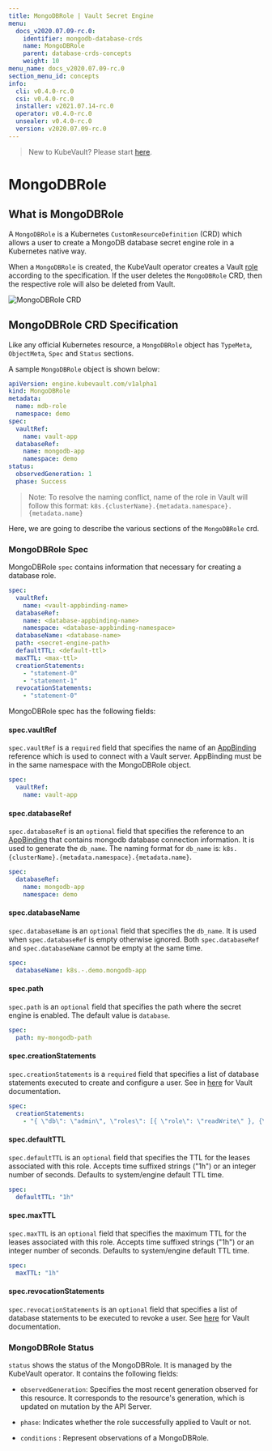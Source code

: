 ```yaml
---
title: MongoDBRole | Vault Secret Engine
menu:
  docs_v2020.07.09-rc.0:
    identifier: mongodb-database-crds
    name: MongoDBRole
    parent: database-crds-concepts
    weight: 10
menu_name: docs_v2020.07.09-rc.0
section_menu_id: concepts
info:
  cli: v0.4.0-rc.0
  csi: v0.4.0-rc.0
  installer: v2021.07.14-rc.0
  operator: v0.4.0-rc.0
  unsealer: v0.4.0-rc.0
  version: v2020.07.09-rc.0
---
```


> New to KubeVault? Please start [here](/docs/v2020.07.09-rc.0/concepts/README).

# MongoDBRole

## What is MongoDBRole

A `MongoDBRole` is a Kubernetes `CustomResourceDefinition` (CRD) which allows a user to create a MongoDB database secret engine role in a Kubernetes native way.

When a `MongoDBRole` is created, the KubeVault operator creates a Vault [role](https://www.vaultproject.io/api/secret/databases/index.html#create-role) according to the specification.
If the user deletes the `MongoDBRole` CRD, then the respective role will also be deleted from Vault.

![MongoDBRole CRD](/docs/v2020.07.09-rc.0/images/concepts/mongodb_role.svg)

## MongoDBRole CRD Specification

Like any official Kubernetes resource, a `MongoDBRole` object has `TypeMeta`, `ObjectMeta`, `Spec` and `Status` sections.

A sample `MongoDBRole` object is shown below:

```yaml
apiVersion: engine.kubevault.com/v1alpha1
kind: MongoDBRole
metadata:
  name: mdb-role
  namespace: demo
spec:
  vaultRef:
    name: vault-app
  databaseRef:
    name: mongodb-app
    namespace: demo
status:
  observedGeneration: 1
  phase: Success
```

> Note: To resolve the naming conflict, name of the role in Vault will follow this format: `k8s.{clusterName}.{metadata.namespace}.{metadata.name}`

Here, we are going to describe the various sections of the `MongoDBRole` crd.

### MongoDBRole Spec

MongoDBRole `spec` contains information that necessary for creating a database role.

```yaml
spec:
  vaultRef:
    name: <vault-appbinding-name>
  databaseRef:
    name: <database-appbinding-name>
    namespace: <database-appbinding-namespace>
  databaseName: <database-name>
  path: <secret-engine-path>
  defaultTTL: <default-ttl>
  maxTTL: <max-ttl>
  creationStatements:
    - "statement-0"
    - "statement-1"
  revocationStatements:
    - "statement-0"
```

MongoDBRole spec has the following fields:

#### spec.vaultRef

`spec.vaultRef` is a `required` field that specifies the name of an [AppBinding](/docs/v2020.07.09-rc.0/concepts/vault-server-crds/auth-methods/appbinding) reference which is used to connect with a Vault server. AppBinding must be in the same namespace with the MongoDBRole object.

```yaml
spec:
  vaultRef:
    name: vault-app
```

#### spec.databaseRef

`spec.databaseRef` is an `optional` field that specifies the reference to an [AppBinding](/docs/v2020.07.09-rc.0/concepts/vault-server-crds/auth-methods/appbinding) that contains mongodb database connection information. It is used to generate the `db_name`. The naming format for `db_name` is: `k8s.{clusterName}.{metadata.namespace}.{metadata.name}`.

```yaml
spec:
  databaseRef:
    name: mongodb-app
    namespace: demo
```

#### spec.databaseName

`spec.databaseName` is an `optional` field that specifies the `db_name`. It is used when `spec.databaseRef` is empty otherwise ignored.
Both `spec.databaseRef` and `spec.databaseName` cannot be empty at the same time.

```yaml
spec:
  databaseName: k8s.-.demo.mongodb-app
```

#### spec.path

`spec.path` is an `optional` field that specifies the path where the secret engine is enabled. The default value is `database`.

```yaml
spec:
  path: my-mongodb-path
```

#### spec.creationStatements

`spec.creationStatements` is a `required` field that specifies a list of database statements executed to create and configure a user.
See in [here](https://www.vaultproject.io/api/secret/databases/mongodb.html#creation_statements) for Vault documentation.

```yaml
spec:
  creationStatements:
    - "{ \"db\": \"admin\", \"roles\": [{ \"role\": \"readWrite\" }, {\"role\": \"read\", \"db\": \"foo\"}] }"
```

#### spec.defaultTTL

`spec.defaultTTL` is an `optional` field that specifies the TTL for the leases associated with this role. Accepts time suffixed strings ("1h") or an integer number of seconds.
 Defaults to system/engine default TTL time.

```yaml
spec:
  defaultTTL: "1h"
```

#### spec.maxTTL

`spec.maxTTL` is an `optional` field that specifies the maximum TTL for the leases associated with this role. Accepts time suffixed strings ("1h") or an integer number of seconds.
Defaults to system/engine default TTL time.

```yaml
spec:
  maxTTL: "1h"
```

#### spec.revocationStatements

`spec.revocationStatements` is an `optional` field that specifies
a list of database statements to be executed to revoke a user.
See [here](https://www.vaultproject.io/api/secret/databases/mongodb.html#revocation_statements) for Vault documentation.

### MongoDBRole Status

`status` shows the status of the MongoDBRole. It is managed by the KubeVault operator. It contains the following fields:

- `observedGeneration`: Specifies the most recent generation observed for this resource. It corresponds to the resource's generation,
    which is updated on mutation by the API Server.

- `phase`: Indicates whether the role successfully applied to Vault or not.

- `conditions` : Represent observations of a MongoDBRole.
